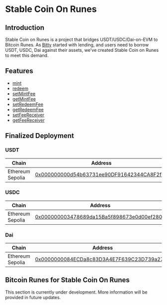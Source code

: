# Stable Coin On Runes

## Introduction

Stable Coin on Runes is a project that bridges USDT/USDC/Dai-on-EVM to Bitcoin Runes. As [Bitty](https://bitty.io) started with lending, and users need to borrow USDT, USDC, Dai against their assets, we've created Stable Coin on Runes to meet this demand.

## Features

- [mint](https://github.com/BittyIO/dai-on-runes/blob/main/src/IStableCoinOnRunes.sol#L46)
- [redeem](https://github.com/BittyIO/dai-on-runes/blob/main/src/IStableCoinOnRunes.sol#L57)
- [setMintFee](https://github.com/BittyIO/dai-on-runes/blob/main/src/IStableCoinOnRunes.sol#L71)
- [getMintFee](https://github.com/BittyIO/dai-on-runes/blob/main/src/IStableCoinOnRunes.sol#L85)
- [setRedeemFee](https://github.com/BittyIO/dai-on-runes/blob/main/src/IStableCoinOnRunes.sol#L79)
- [getRedeemFee](https://github.com/BittyIO/dai-on-runes/blob/main/src/IStableCoinOnRunes.sol#L91)
- [setFeeReceiver](https://github.com/BittyIO/dai-on-runes/blob/main/src/IStableCoinOnRunes.sol#L63)
- [getFeeReceiver](https://github.com/BittyIO/dai-on-runes/blob/main/src/IStableCoinOnRunes.sol#L97)

## Finalized Deployment

### USDT
|Chain|Address|
|-----|-------|
|Ethereum Sepolia|[0x000000000d54b63731ee90DF91642344CA8F2fb1](https://sepolia.etherscan.io/address/0x000000000d54b63731ee90DF91642344CA8F2fb1)| Ethereum Mainnet|[0x000000000d54b63731ee90DF91642344CA8F2fb1](https://etherscan.io/address/0x000000000d54b63731ee90DF91642344CA8F2fb1)

### USDC
|Chain|Address|
|---|---|
|Ethereum Sepolia|[0x000000003478689da15Ba5f898673e0d00ef2805](https://sepolia.etherscan.io/address/0x000000003478689da15Ba5f898673e0d00ef2805)| Ethereum Mainnet|[0x000000003478689da15Ba5f898673e0d00ef2805](https://etherscan.io/address/0x000000003478689da15Ba5f898673e0d00ef2805)

### Dai
|Chain|Address|
|---|---|
|Ethereum Sepolia|[0x0000000084ECDa8c83D3A4E7F639C23D739a27B2](https://sepolia.etherscan.io/address/0x0000000084ECDa8c83D3A4E7F639C23D739a27B2)| Ethereum Mainnet|[0x0000000084ECDa8c83D3A4E7F639C23D739a27B2](https://etherscan.io/address/0x0000000084ECDa8c83D3A4E7F639C23D739a27B2)

## Bitcoin Runes for Stable Coin On Runes

This section is currently under development. More information will be provided in future updates.
